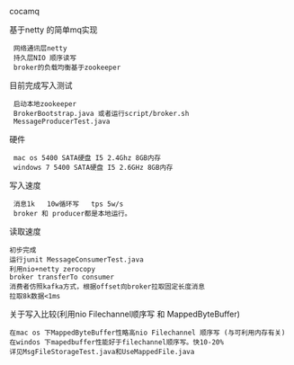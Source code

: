 
cocamq

基于netty 的简单mq实现

     网络通讯层netty
     持久层NIO 顺序读写
     broker的负载均衡基于zookeeper

目前完成写入测试

     启动本地zookeeper
     BrokerBootstrap.java 或者运行script/broker.sh
     MessageProducerTest.java 

硬件 

     mac os 5400 SATA硬盘 I5 2.4Ghz 8GB内存
     windows 7 5400 SATA硬盘 I5 2.6GHz 8GB内存
     
写入速度

     消息1k   10w循环写   tps 5w/s
     broker 和 producer都是本地运行。
读取速度

    初步完成
    运行junit MessageConsumerTest.java
    利用nio+netty zerocopy
    broker transferTo consumer
    消费者仿照kafka方式，根据offset向broker拉取固定长度消息 
    拉取8k数据<1ms

关于写入比较(利用nio Filechannel顺序写 和 MappedByteBuffer)

     
    在mac os 下MappedByteBuffer性略高nio Filechannel 顺序写 (与可利用内存有关)
    在windos 下mapedbuffer性能好于filechannel顺序写。快10-20%
    详见MsgFileStorageTest.java和UseMappedFile.java
